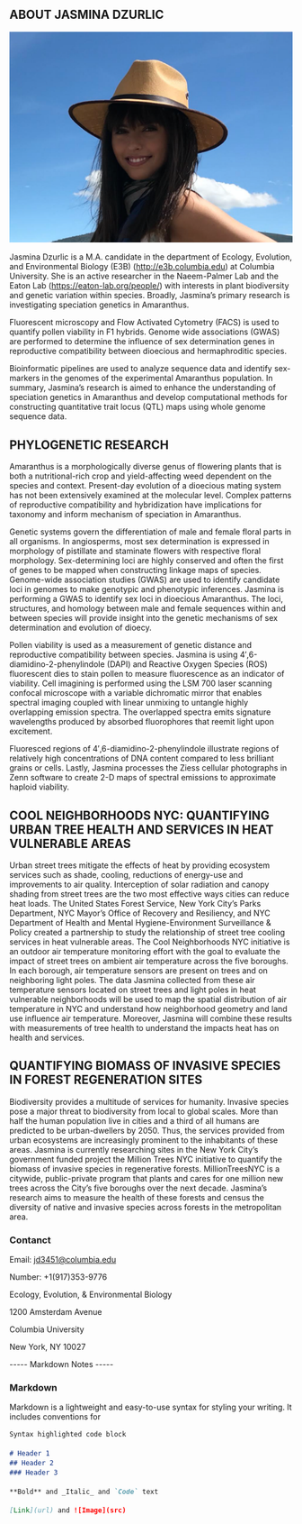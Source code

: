 ## ABOUT JASMINA DZURLIC

![](me.png)

Jasmina Dzurlic is a M.A. candidate in the department of Ecology, Evolution, and Environmental Biology (E3B) (http://e3b.columbia.edu) at Columbia University. She is an active researcher in the Naeem-Palmer Lab and the Eaton Lab (https://eaton-lab.org/people/) with interests in plant biodiversity and genetic variation within species. Broadly, Jasmina’s primary research is investigating speciation genetics in Amaranthus. 

Fluorescent microscopy and Flow Activated Cytometry (FACS) is used to quantify pollen viability in F1 hybrids. Genome wide associations (GWAS) are performed to determine the influence of sex determination genes in reproductive compatibility between dioecious and hermaphroditic species.

Bioinformatic pipelines are used to analyze sequence data and identify sex-markers in the genomes of the experimental Amaranthus population. In summary, Jasmina’s research is aimed to enhance the understanding of speciation genetics in Amaranthus and develop computational methods for constructing quantitative trait locus (QTL) maps using whole genome sequence data.

## PHYLOGENETIC RESEARCH

Amaranthus is a morphologically diverse genus of flowering plants that is both a nutritional-rich crop and yield-affecting weed dependent on the species and context. Present-day evolution of a dioecious mating system has not been extensively examined at the molecular level. Complex patterns of reproductive compatibility and hybridization have implications for taxonomy and inform mechanism of speciation in Amaranthus.

Genetic systems govern the differentiation of male and female floral parts in all organisms. In angiosperms, most sex determination is expressed in morphology of pistillate and staminate flowers with respective floral morphology. Sex-determining loci are highly conserved and often the first of genes to be mapped when constructing linkage maps of species. Genome-wide association studies (GWAS) are used to identify candidate loci in genomes to make genotypic and phenotypic inferences. Jasmina is performing a GWAS to identify sex loci in dioecious Amaranthus. The loci, structures, and homology between male and female sequences within and between species will provide insight into the genetic mechanisms of sex determination and evolution of dioecy.

Pollen viability is used as a measurement of genetic distance and reproductive compatibility between species. Jasmina is using 4′,6-diamidino-2-phenylindole (DAPI) and Reactive Oxygen Species (ROS) fluorescent dies to stain pollen to measure fluorescence as an indicator of viability. Cell imagining is performed using the LSM 700 laser scanning confocal microscope with a variable dichromatic mirror that enables spectral imaging coupled with linear unmixing to untangle highly overlapping emission spectra. The overlapped  spectra emits signature wavelengths produced by absorbed fluorophores that reemit light upon excitement. 

Fluoresced regions of 4′,6-diamidino-2-phenylindole illustrate regions of relatively high concentrations of DNA content compared to less brilliant grains or cells. Lastly, Jasmina processes the Ziess cellular photographs in Zenn software to create 2-D maps of spectral emissions to approximate haploid viability. 


## COOL NEIGHBORHOODS NYC: QUANTIFYING URBAN TREE HEALTH AND SERVICES IN HEAT VULNERABLE AREAS

Urban street trees mitigate the effects of heat by providing ecosystem services such as shade, cooling, reductions of energy-use and improvements to air quality. Interception of solar radiation and canopy shading from street trees are the two most effective ways cities can reduce heat loads. The United States Forest Service, New York City’s Parks Department, NYC Mayor’s Office of Recovery and Resiliency, and NYC Department of Health and Mental Hygiene-Environment Surveillance & Policy created a partnership to study the relationship of street tree cooling services in heat vulnerable areas. The Cool Neighborhoods NYC initiative is an outdoor air temperature monitoring effort with the goal to evaluate the impact of street trees on ambient air temperature across the five boroughs. In each borough, air temperature sensors are present on trees and on neighboring light poles. The data Jasmina collected from these air temperature sensors located on street trees and light poles in heat vulnerable neighborhoods will be used to map the spatial distribution of air temperature in NYC and understand how neighborhood geometry and land use influence air temperature. Moreover, Jasmina will combine these results with measurements of tree health to understand the impacts heat has on health and services.

## QUANTIFYING BIOMASS OF INVASIVE SPECIES IN FOREST REGENERATION SITES


Biodiversity provides a multitude of services for humanity. Invasive species pose a major threat to biodiversity from local to global scales. More than half the human population live in cities and a third of all humans are predicted to be urban-dwellers by 2050.  Thus, the services provided from urban ecosystems are increasingly prominent to the inhabitants of these areas. Jasmina is currently researching sites in the New York City’s government funded project the Million Trees NYC initiative to quantify the biomass of invasive species in regenerative forests. MillionTreesNYC is a citywide, public-private program that plants and cares for one million new trees across the City’s five boroughs over the next decade. Jasmina’s research aims to measure the health of these forests and census the diversity of native and invasive species across forests in the metropolitan area.

### Contanct 

Email: jd3451@columbia.edu

Number: +1(917)353-9776


Ecology, Evolution, & Environmental Biology

1200 Amsterdam Avenue

Columbia University

New York, NY 10027

----- Markdown Notes -----
### Markdown

Markdown is a lightweight and easy-to-use syntax for styling your writing. It includes conventions for

```markdown
Syntax highlighted code block

# Header 1
## Header 2
### Header 3

**Bold** and _Italic_ and `Code` text

[Link](url) and ![Image](src)
```
